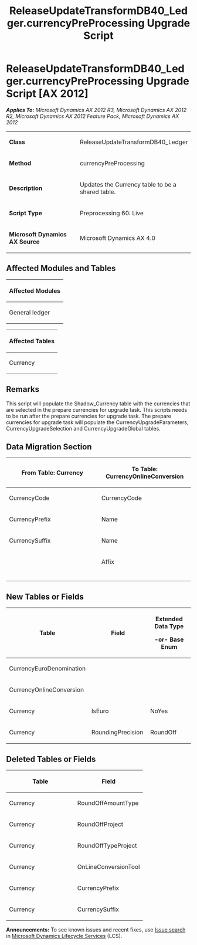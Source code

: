 ﻿---
title: ReleaseUpdateTransformDB40_Ledger.currencyPreProcessing Upgrade Script
TOCTitle: ReleaseUpdateTransformDB40_Ledger.currencyPreProcessing Upgrade Script
ms:assetid: eb8c68f4-8d4f-8583-a317-128aedaa36a4
ms:mtpsurl: https://msdn.microsoft.com/en-us/library/JJ719918(v=AX.60)
ms:contentKeyID: 49711990
ms.date: 05/18/2015
mtps_version: v=AX.60
---

# ReleaseUpdateTransformDB40\_Ledger.currencyPreProcessing Upgrade Script [AX 2012]


_**Applies To:** Microsoft Dynamics AX 2012 R3, Microsoft Dynamics AX 2012 R2, Microsoft Dynamics AX 2012 Feature Pack, Microsoft Dynamics AX 2012_

<table>
<colgroup>
<col style="width: 50%" />
<col style="width: 50%" />
</colgroup>
<tbody>
<tr class="odd">
<td><p><strong>Class</strong></p></td>
<td><p>ReleaseUpdateTransformDB40_Ledger</p></td>
</tr>
<tr class="even">
<td><p><strong>Method</strong></p></td>
<td><p>currencyPreProcessing</p></td>
</tr>
<tr class="odd">
<td><p><strong>Description</strong></p></td>
<td><p>Updates the Currency table to be a shared table.</p></td>
</tr>
<tr class="even">
<td><p><strong>Script Type</strong></p></td>
<td><p>Preprocessing 60: Live</p></td>
</tr>
<tr class="odd">
<td><p><strong>Microsoft Dynamics AX Source</strong></p></td>
<td><p>Microsoft Dynamics AX 4.0</p></td>
</tr>
</tbody>
</table>


## Affected Modules and Tables

<table>
<colgroup>
<col style="width: 100%" />
</colgroup>
<thead>
<tr class="header">
<th><p>Affected Modules</p></th>
</tr>
</thead>
<tbody>
<tr class="odd">
<td><p>General ledger</p></td>
</tr>
</tbody>
</table>


<table>
<colgroup>
<col style="width: 100%" />
</colgroup>
<thead>
<tr class="header">
<th><p>Affected Tables</p></th>
</tr>
</thead>
<tbody>
<tr class="odd">
<td><p>Currency</p></td>
</tr>
</tbody>
</table>


## Remarks

This script will populate the Shadow\_Currency table with the currencies that are selected in the prepare currencies for upgrade task. This scripts needs to be run after the prepare currencies for upgrade task. The prepare currencies for upgrade task will populate the CurrencyUpgradeParameters, CurrencyUpgradeSelection and CurrencyUpgradeGlobal tables.

## Data Migration Section

<table>
<colgroup>
<col style="width: 50%" />
<col style="width: 50%" />
</colgroup>
<thead>
<tr class="header">
<th><p>From Table: Currency</p></th>
<th><p>To Table: CurrencyOnlineConversion</p></th>
</tr>
</thead>
<tbody>
<tr class="odd">
<td><p>CurrencyCode</p></td>
<td><p>CurrencyCode</p></td>
</tr>
<tr class="even">
<td><p>CurrencyPrefix</p></td>
<td><p>Name</p></td>
</tr>
<tr class="odd">
<td><p>CurrencySuffix</p></td>
<td><p>Name</p></td>
</tr>
<tr class="even">
<td><p></p></td>
<td><p>Affix</p></td>
</tr>
<tr class="odd">
<td><p></p></td>
<td><p></p></td>
</tr>
</tbody>
</table>


## New Tables or Fields

<table>
<colgroup>
<col style="width: 33%" />
<col style="width: 33%" />
<col style="width: 33%" />
</colgroup>
<thead>
<tr class="header">
<th><p>Table</p></th>
<th><p>Field</p></th>
<th><p>Extended Data Type</p>
<p>-or- Base Enum</p></th>
</tr>
</thead>
<tbody>
<tr class="odd">
<td><p>CurrencyEuroDenomination</p></td>
<td><p></p></td>
<td><p></p></td>
</tr>
<tr class="even">
<td><p>CurrencyOnlineConversion</p></td>
<td><p></p></td>
<td><p></p></td>
</tr>
<tr class="odd">
<td><p>Currency</p></td>
<td><p>IsEuro</p></td>
<td><p>NoYes</p></td>
</tr>
<tr class="even">
<td><p>Currency</p></td>
<td><p>RoundingPrecision</p></td>
<td><p>RoundOff</p></td>
</tr>
</tbody>
</table>


## Deleted Tables or Fields

<table>
<colgroup>
<col style="width: 50%" />
<col style="width: 50%" />
</colgroup>
<thead>
<tr class="header">
<th><p>Table</p></th>
<th><p>Field</p></th>
</tr>
</thead>
<tbody>
<tr class="odd">
<td><p>Currency</p></td>
<td><p>RoundOffAmountType</p></td>
</tr>
<tr class="even">
<td><p>Currency</p></td>
<td><p>RoundOffProject</p></td>
</tr>
<tr class="odd">
<td><p>Currency</p></td>
<td><p>RoundOffTypeProject</p></td>
</tr>
<tr class="even">
<td><p>Currency</p></td>
<td><p>OnLineConversionTool</p></td>
</tr>
<tr class="odd">
<td><p>Currency</p></td>
<td><p>CurrencyPrefix</p></td>
</tr>
<tr class="even">
<td><p>Currency</p></td>
<td><p>CurrencySuffix</p></td>
</tr>
</tbody>
</table>

  
**Announcements:** To see known issues and recent fixes, use [Issue search](http://go.microsoft.com/fwlink/?linkid=389258) in [Microsoft Dynamics Lifecycle Services](http://go.microsoft.com/fwlink/?linkid=306505) (LCS).

